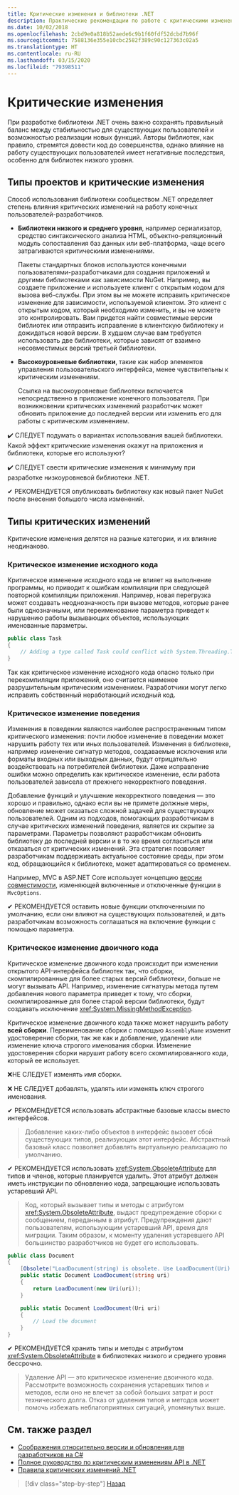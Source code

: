 ```yaml
---
title: Критические изменения и библиотеки .NET
description: Практические рекомендации по работе с критическими изменениями при создании библиотек .NET.
ms.date: 10/02/2018
ms.openlocfilehash: 2cbd9e0a818b52aede6c9b1f60fdf52dcbd7b96f
ms.sourcegitcommit: 7588136e355e10cbc2582f389c90c127363c02a5
ms.translationtype: HT
ms.contentlocale: ru-RU
ms.lasthandoff: 03/15/2020
ms.locfileid: "79398511"
---
```

# <a name="breaking-changes"></a>Критические изменения

При разработке библиотеки .NET очень важно сохранять правильный баланс между стабильностью для существующих пользователей и возможностью реализации новых функций. Авторы библиотек, как правило, стремятся довести код до совершенства, однако влияние на работу существующих пользователей имеет негативные последствия, особенно для библиотек низкого уровня.

## <a name="project-types-and-breaking-changes"></a>Типы проектов и критические изменения

Способ использования библиотеки сообществом .NET определяет степень влияния критических изменений на работу конечных пользователей-разработчиков.

- **Библиотеки низкого и среднего уровня**, например сериализатор, средство синтаксического анализа HTML, объектно-реляционный модуль сопоставления баз данных или веб-платформа, чаще всего затрагиваются критическими изменениями.

  Пакеты стандартных блоков используются конечными пользователями-разработчиками для создания приложений и другими библиотеками как зависимости NuGet. Например, вы создаете приложение и используете клиент с открытым кодом для вызова веб-службы. При этом вы не можете исправить критическое изменение для зависимости, используемой клиентом. Это клиент с открытым кодом, который необходимо изменить, и вы не можете это контролировать. Вам придется найти совместимые версии библиотек или отправить исправление в клиентскую библиотеку и дожидаться новой версии. В худшем случае вам требуется использовать две библиотеки, которые зависят от взаимно несовместимых версий третьей библиотеки.

- **Высокоуровневые библиотеки**, такие как набор элементов управления пользовательского интерфейса, менее чувствительны к критическим изменениям.

  Ссылка на высокоуровневые библиотеки включается непосредственно в приложение конечного пользователя. При возникновении критических изменений разработчик может обновить приложение до последней версии или изменить его для работы с критическим изменением.

✔️ СЛЕДУЕТ подумать о вариантах использования вашей библиотеки. Какой эффект критические изменения окажут на приложения и библиотеки, которые его используют?

✔️ СЛЕДУЕТ свести критические изменения к минимуму при разработке низкоуровневой библиотеки .NET.

✔ РЕКОМЕНДУЕТСЯ опубликовать библиотеку как новый пакет NuGet после внесения большого числа изменений.

## <a name="types-of-breaking-changes"></a>Типы критических изменений

Критические изменения делятся на разные категории, и их влияние неодинаково.

### <a name="source-breaking-change"></a>Критическое изменение исходного кода

Критическое изменение исходного кода не влияет на выполнение программы, но приводит к ошибкам компиляции при следующей повторной компиляции приложения. Например, новая перегрузка может создавать неоднозначность при вызове методов, которые ранее были однозначными, или переименование параметра приведет к нарушению работы вызывающих объектов, использующих именованные параметры.

```csharp
public class Task
{
    // Adding a type called Task could conflict with System.Threading.Tasks.Task at compilation
}
```

Так как критическое изменение исходного кода опасно только при перекомпиляции приложений, оно считается наименее разрушительным критическим изменением. Разработчики могут легко исправить собственный неработающий исходный код.

### <a name="behavior-breaking-change"></a>Критическое изменение поведения

Изменения в поведении являются наиболее распространенным типом критического изменения: почти любое изменение в поведении может нарушить работу тех или иных пользователей. Изменения в библиотеке, например изменение сигнатур методов, создаваемые исключения или форматы входных или выходных данных, будут отрицательно воздействовать на потребителей библиотеки. Даже исправление ошибки можно определить как критическое изменение, если работа пользователей зависела от прежнего некорректного поведения.

Добавление функций и улучшение некорректного поведения — это хорошо и правильно, однако если вы не примете должные меры, обновление может оказаться сложной задачей для существующих пользователей. Одним из подходов, помогающих разработчикам в случае критических изменений поведения, является их скрытие за параметрами. Параметры позволяют разработчикам обновить библиотеку до последней версии и в то же время согласиться или отказаться от критических изменений. Эта стратегия позволяет разработчикам поддерживать актуальное состояние среды, при этом код, обращающийся к библиотеке, может адаптироваться со временем.

Например, MVC в ASP.NET Core использует концепцию [версии совместимости](/aspnet/core/mvc/compatibility-version), изменяющей включенные и отключенные функции в `MvcOptions`.

✔ РЕКОМЕНДУЕТСЯ оставить новые функции отключенными по умолчанию, если они влияют на существующих пользователей, и дать разработчикам возможность соглашаться на включение функции с помощью параметра.

### <a name="binary-breaking-change"></a>Критическое изменение двоичного кода

Критическое изменение двоичного кода происходит при изменении открытого API-интерфейса библиотек так, что сборки, скомпилированные для более старых версий библиотеки, больше не могут вызывать API. Например, изменение сигнатуры метода путем добавления нового параметра приведет к тому, что сборки, скомпилированные для более старой версии библиотеки, будут создавать исключение <xref:System.MissingMethodException>.

Критическое изменение двоичного кода также может нарушить работу **всей сборки**. Переименование сборки с помощью `AssemblyName` изменит удостоверение сборки, так же как и добавление, удаление или изменение ключа строгого именования сборки. Изменение удостоверения сборки нарушит работу всего скомпилированного кода, который ее использует.

❌НЕ ️СЛЕДУЕТ изменять имя сборки.

❌ НЕ СЛЕДУЕТ добавлять, удалять или изменять ключ строгого именования.

✔ РЕКОМЕНДУЕТСЯ использовать абстрактные базовые классы вместо интерфейсов.

> Добавление каких-либо объектов в интерфейс вызовет сбой существующих типов, реализующих этот интерфейс. Абстрактный базовый класс позволяет добавлять виртуальную реализацию по умолчанию.

✔ РЕКОМЕНДУЕТСЯ использовать <xref:System.ObsoleteAttribute> для типов и членов, которые планируется удалить. Этот атрибут должен иметь инструкции по обновлению кода, запрещающие использовать устаревший API.

> Код, который вызывает типы и методы с атрибутом <xref:System.ObsoleteAttribute>, выдаст предупреждение сборки с сообщением, переданным в атрибут. Предупреждения дают пользователям, использующим устаревший API, время для миграции. Таким образом, к моменту удаления устаревшего API большинство разработчиков не будет его использовать.

```csharp
public class Document
{
    [Obsolete("LoadDocument(string) is obsolete. Use LoadDocument(Uri) instead.")]
    public static Document LoadDocument(string uri)
    {
        return LoadDocument(new Uri(uri));
    }

    public static Document LoadDocument(Uri uri)
    {
        // Load the document
    }
}
```

✔ РЕКОМЕНДУЕТСЯ хранить типы и методы с атрибутом <xref:System.ObsoleteAttribute> в библиотеках низкого и среднего уровня бессрочно.

> Удаление API — это критическое изменение двоичного кода. Рассмотрите возможность сохранения устаревших типов и методов, если оно не влечет за собой больших затрат и рост технического долга. Отказ от удаления типов и методов может помочь избежать неблагоприятных ситуаций, упомянутых выше.

## <a name="see-also"></a>См. также раздел

- [Соображения относительно версии и обновления для разработчиков на C#](../../csharp/whats-new/version-update-considerations.md)
- [Полное руководство по критическим изменениям API в .NET](https://stackoverflow.com/questions/1456785/a-definitive-guide-to-api-breaking-changes-in-net)
- [Правила критических изменений .NET](https://github.com/dotnet/runtime/blob/master/docs/coding-guidelines/breaking-change-rules.md)

>[!div class="step-by-step"]
>[Назад](versioning.md)

